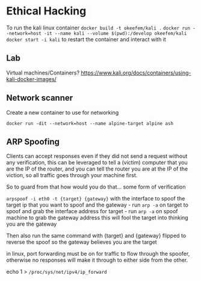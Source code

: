 # Ethical Hacking

To run the kali linux container
`docker build -t okeefem/kali .`
`docker run --network=host -it --name kali --volume $(pwd):/develop okeefem/kali`
`docker start -i kali` to restart the container and interact with it
## Lab

Virtual machines/Containers?
https://www.kali.org/docs/containers/using-kali-docker-images/


## Network scanner

Create a new container to use for networking

`docker run -dit --network=host --name alpine-target alpine ash`



## ARP Spoofing

Clients can accept responses even if they did not send a request without any verification, this can be leveraged to tell a (victim) computer that
you are the IP of the router, and you can tell the router you are at the IP of the viction, so all traffic goes
through your machine first.

So to guard from that how would you do that... some form of verification

`arpspoof -i eth0 -t {target} {gateway}` with the interface to spoof the target ip that you want to spoof and the gateway
    - run `arp -a` on target to spoof and grab the interface address for target
    - run `arp -a` on spoof machine to grab the gateway address
this will fool the target into thinking you are the gateway

Then also run the same command with {target} and {gateway} flipped to reverse the spoof so the gateway believes you are the target

in linux, port forwarding must be on for traffic to flow through the spoofer, otherwise no responses will make it through to either side from the other.

echo 1 > `/proc/sys/net/ipv4/ip_forward` 

  